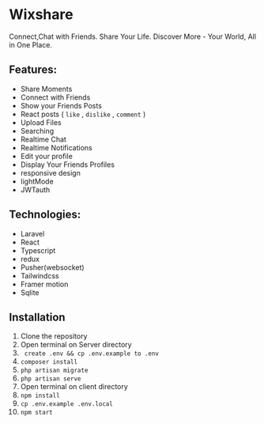 # Wixshare

Connect,Chat with Friends. Share Your Life. Discover More - Your World, All in One Place.

## Features:

- Share Moments
- Connect with Friends
- Show your Friends Posts
- React posts (  `like`  ,  `dislike`  ,  `comment`  )
- Upload Files
- Searching
- Realtime Chat
- Realtime Notifications
- Edit your profile
- Display Your Friends Profiles
- responsive design
- lightMode
- JWTauth

## Technologies:
- Laravel
- React
- Typescript
- redux
- Pusher(websocket)
- Tailwindcss
- Framer motion
- Sqlite



## Installation

1. Clone the repository
2. Open terminal on Server directory
3. ` create .env && cp .env.example to .env`
4. `composer install`
5. `php artisan migrate`
6. `php artisan serve`
7. Open terminal on client directory
8. `npm install`
9. `cp .env.example .env.local`
10. `npm start`

# 

<!-- ## License

This project is released under the MIT License. -->